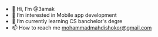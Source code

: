 - 👋 Hi, I’m @3amak
- 👀 I’m interested in Mobile app development
- 🌱 I’m currently learning CS banchelor's degre
- 📫 How to reach me mohammadmahdishokor@gmail.com

<!---
3amak/3amak is a ✨ special ✨ repository because its `README.md` (this file) appears on your GitHub profile.
You can click the Preview link to take a look at your changes.
--->
